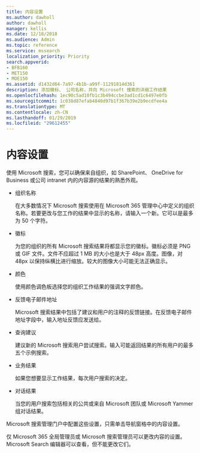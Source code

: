 ```yaml
---
title: 内容设置
ms.author: dawholl
author: dawholl
manager: kellis
ms.date: 12/18/2018
ms.audience: Admin
ms.topic: reference
ms.service: mssearch
localization_priority: Priority
search.appverid:
- BFB160
- MET150
- MOE150
ms.assetid: d1432d64-7a97-4b1b-a99f-11291814d361
description: 添加徽标、 公司名称，并向 Microsoft 搜索的详细工作结果
ms.openlocfilehash: 1ec90c5ad10fb1c3b494ccbe3ad1cd1c6497e0fb
ms.sourcegitcommit: 1c038d87efab4840d97b1f367b39e2b9ecdfee4a
ms.translationtype: MT
ms.contentlocale: zh-CN
ms.lasthandoff: 01/29/2019
ms.locfileid: "29612455"
---
```

# <a name="content-settings"></a>内容设置

使用 Microsoft 搜索，您可以确保来自组织，如 SharePoint、 OneDrive for Business 或公司 intranet 内的内容源的结果的熟悉外观。 
  
- 组织名称
    
    在大多数情况下 Microsoft 搜索使用在 Microsoft 365 管理中心中定义的组织名称。若要更改与您工作的结果中显示的名称，请输入一个新。它可以是最多为 50 个字符。
    
- 徽标
    
    为您的组织的所有 Microsoft 搜索结果将都显示您的徽标。徽标必须是 PNG 或 GIF 文件。文件不应超过 1 MB 的大小也是大于 48px 高度。图像，对 48px 以保持纵横比进行缩放。较大的图像大小可能无法正确显示。
    
- 颜色
    
    使用颜色调色板选择您的组织工作结果的强调文字颜色。
    
- 反馈电子邮件地址
    
    Microsoft 搜索结果中包括了建议和用户的注释的反馈链接。在反馈电子邮件地址字段中，输入地址反馈应发送给。
    
- 查询建议
    
    建议新的 Microsoft 搜索用户尝试搜索。输入可能返回结果的所有用户的最多五个示例搜索。
    
- 业务结果
    
    如果您想要显示工作结果，每次用户搜索的决定。
    
- 对话结果
    
    当您的用户搜索包括相关的公共或来自 Microsoft 团队或 Microsoft Yammer 组对话结果。
    
Microsoft 搜索管理门户中配置这些设置，只需单击导航窗格中的内容设置。
  
仅 Microsoft 365 全局管理员或 Microsoft 搜索管理员可以更改内容的设置。Microsoft Search 编辑器可以查看，但不能更改它们。


